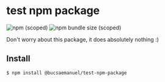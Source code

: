 # test npm package
![npm (scoped)](https://img.shields.io/npm/v/@bucsaemanuel/test-npm-package)
![npm bundle size (scoped)](https://img.shields.io/bundlephobia/min/@bucsaemanuel/test-npm-package?label=minified%20size)

Don't worry about this package, it does absolutely nothing :)

## Install

```
$ npm install @bucsaemanuel/test-npm-package
```
